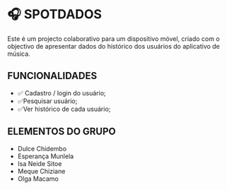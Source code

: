 
<h1>🎧 SPOTDADOS</h1>
<p>Este é um projecto colaborativo para um dispositivo móvel, criado com o objectivo de apresentar dados do histórico dos usuários do aplicativo de música. </p>

<h2>FUNCIONALIDADES</h2>
<ul>
  <li>
    ✅ Cadastro / login do usuário;
  </li>
    <li>
✅Pesquisar usuário;
  </li>
  <li>
    ✅Ver histórico de cada usuário;

  </li>
</ul>

<h2>ELEMENTOS DO GRUPO</h2>
<ul>
  <li>  Dulce Chidembo</li>
    <li>  Esperança Munlela</li>
    <li>  Isa Neide Sitoe</li>
    <li>  Meque Chiziane</li>
  <li>  Olga Macamo</li>
</ul>










